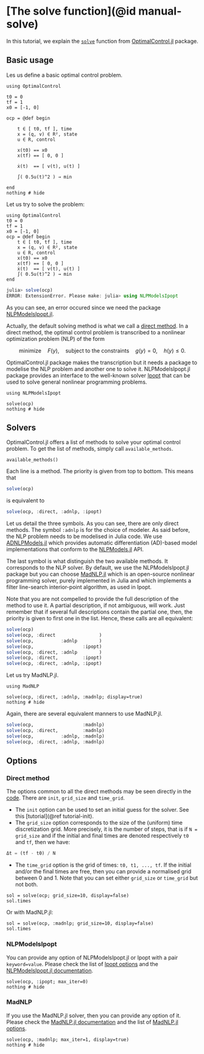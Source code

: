 # [The solve function](@id manual-solve)

In this tutorial, we explain the [`solve`](@ref) function from [OptimalControl.jl](https://control-toolbox.org/OptimalControl.jl) package.

## Basic usage

Les us define a basic optimal control problem.

```@example main
using OptimalControl

t0 = 0
tf = 1
x0 = [-1, 0]

ocp = @def begin

    t ∈ [ t0, tf ], time
    x = (q, v) ∈ R², state
    u ∈ R, control

    x(t0) == x0
    x(tf) == [ 0, 0 ]

    ẋ(t)  == [ v(t), u(t) ]

    ∫( 0.5u(t)^2 ) → min

end
nothing # hide
```

Let us try to solve the problem:

```@setup main_repl
using OptimalControl
t0 = 0
tf = 1
x0 = [-1, 0]
ocp = @def begin
    t ∈ [ t0, tf ], time
    x = (q, v) ∈ R², state
    u ∈ R, control
    x(t0) == x0
    x(tf) == [ 0, 0 ]
    ẋ(t)  == [ v(t), u(t) ]
    ∫( 0.5u(t)^2 ) → min
end
```

```julia
julia> solve(ocp)
ERROR: ExtensionError. Please make: julia> using NLPModelsIpopt
```

As you can see, an error occured since we need the package [NLPModelsIpopt.jl](https://jso.dev/NLPModelsIpopt.jl).

Actually, the default solving method is what we call a 
[direct method](https://en.wikipedia.org/wiki/Optimal_control#Numerical_methods_for_optimal_control). 
In a direct method, the optimal control problem is transcribed to a nonlinear optimization problem (NLP) of the form

```math
\text{minimize}\quad F(y), \quad\text{subject to the constraints}\quad g(y)=0, \quad h(y)\le 0. 
```

OptimalControl.jl package makes the transcription but it needs a package to modelise the NLP problem and 
another one to solve it. NLPModelsIpopt.jl package provides an interface to the well-known solver 
[Ipopt](https://coin-or.github.io/Ipopt/) that can be used to solve general nonlinear programming problems.

```@example main
using NLPModelsIpopt

solve(ocp)
nothing # hide
```

## Solvers

OptimalControl.jl offers a list of methods to solve your optimal control problem. To get the list of methods,
simply call `available_methods`.

```@example main
available_methods()
```

Each line is a method. The priority is given from top to bottom. This means that 

```julia
solve(ocp)
```

is equivalent to 

```julia
solve(ocp, :direct, :adnlp, :ipopt)
```

Let us detail the three symbols. As you can see, there are only direct methods. The symbol `:adnlp` is for the 
choice of modeler. As said before, the NLP problem needs to be modelised in Julia code. We use 
[ADNLPModels.jl](https://jso.dev/ADNLPModels.jl) which provides automatic differentiation (AD)-based model implementations that conform to the [NLPModels.jl](https://github.com/JuliaSmoothOptimizers/ADNLPModels.jl) API.

The last symbol is what distinguish the two available methods. It corresponds to the NLP solver. By default, we
use the NLPModelsIpopt.jl package but you can choose [MadNLP.jl](https://madnlp.github.io/MadNLP.jl) which
is an open-source nonlinear programming solver, purely implemented in Julia and which implements a filter 
line-search interior-point algorithm, as used in Ipopt.

Note that you are not compelled to provide the full description of the method to use it. A partial description,
if not ambiguous, will work. Just remember that if several full descriptions contain the partial one, then, the 
priority is given to first one in the list. Hence, these calls are all equivalent:

```julia
solve(ocp)
solve(ocp, :direct                )
solve(ocp,          :adnlp        )
solve(ocp,                  :ipopt)
solve(ocp, :direct, :adnlp        )
solve(ocp, :direct,         :ipopt)
solve(ocp, :direct, :adnlp, :ipopt)
```

Let us try MadNLP.jl.

```@example main
using MadNLP

solve(ocp, :direct, :adnlp, :madnlp; display=true)
nothing # hide
```

Again, there are several equivalent manners to use MadNLP.jl.

```julia
solve(ocp,                  :madnlp)
solve(ocp, :direct,         :madnlp)
solve(ocp,          :adnlp, :madnlp)
solve(ocp, :direct, :adnlp, :madnlp)
```

## Options

### Direct method

The options common to all the direct methods may be seen directly in the 
[code](https://github.com/control-toolbox/CTDirect.jl/blob/23c76374fb91f65f8d10c03b7d8ff5c75a5f4076/src/solve.jl#L68).
There are `init`, `grid_size` and `time_grid`. 

- The `init` option can be used to set an initial guess for the solver. See this [tutorial](@ref tutorial-init). 
- The `grid_size` option corresponds to the size of the (uniform) time discretization grid. More precisely, it is the number of steps, that is if `N = grid_size` and if the initial and final times are denoted respectively `t0` and `tf`, then we have:
```julia
Δt = (tf - t0) / N
```
- The `time_grid` option is the grid of times: `t0, t1, ..., tf`. If the initial and/or the final times are free, then you can provide a normalised grid between 0 and 1. Note that you can set either `grid_size` or `time_grid` but not both.

```@example main
sol = solve(ocp; grid_size=10, display=false)
sol.times
```

Or with MadNLP.jl:

```@example main
sol = solve(ocp, :madnlp; grid_size=10, display=false)
sol.times
```

### NLPModelsIpopt

You can provide any option of NLPModelsIpopt.jl or Ipopt with a pair `keyword=value`. Please check
the list of [Ipopt options](https://coin-or.github.io/Ipopt/OPTIONS.html) and the 
[NLPModelsIpopt.jl documentation](https://jso.dev/NLPModelsIpopt.jl).

```@example main
solve(ocp, :ipopt; max_iter=0)
nothing # hide
```

### MadNLP

If you use the MadNLP.jl solver, then you can provide any option of it. Please check the
[MadNLP.jl documentation](https://madnlp.github.io/MadNLP.jl) and the list of 
[MadNLP.jl options](https://madnlp.github.io/MadNLP.jl/stable/options/).

```@example main
solve(ocp, :madnlp; max_iter=1, display=true)
nothing # hide
```
